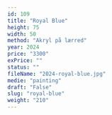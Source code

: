 ```yaml
---
id: 109
title: "Royal Blue"
height: 75
width: 50
method: "Akryl på lærred"
year: 2024
price: "3300"
exPrice: ""
status: ""
fileName: "2024-royal-blue.jpg"
medie: "painting"
draft: "False"
slug: "royal-blue"
weight: "210"
---
```

